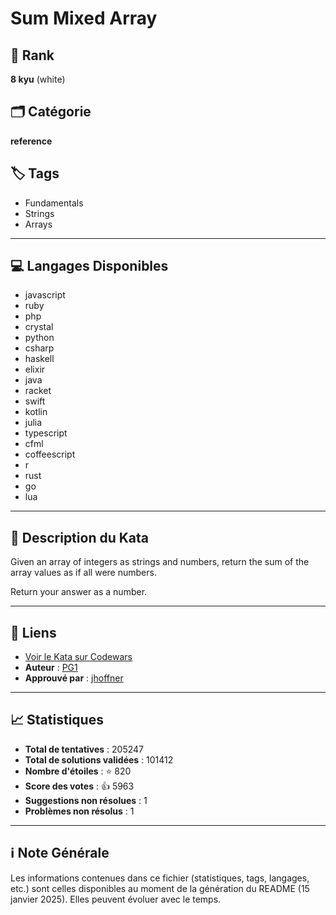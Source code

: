 # Sum Mixed Array

## 🏅 Rank
**8 kyu** (white)

## 🗂️ Catégorie
**reference**

## 🏷️ Tags
- Fundamentals
- Strings
- Arrays

---

## 💻 Langages Disponibles
- javascript
- ruby
- php
- crystal
- python
- csharp
- haskell
- elixir
- java
- racket
- swift
- kotlin
- julia
- typescript
- cfml
- coffeescript
- r
- rust
- go
- lua

---

## 📜 Description du Kata

Given an array of integers as strings and numbers, return the sum of the array values as if all were numbers.

Return your answer as a number.

---

## 🔗 Liens
- [Voir le Kata sur Codewars](https://www.codewars.com/kata/57eaeb9578748ff92a000009)
- **Auteur** : [PG1](https://www.codewars.com/users/PG1)
- **Approuvé par** : [jhoffner](https://www.codewars.com/users/jhoffner)

---

## 📈 Statistiques
- **Total de tentatives** : 205247
- **Total de solutions validées** : 101412
- **Nombre d'étoiles** : ⭐ 820
- **Score des votes** : 👍 5963
- **Suggestions non résolues** : 1
- **Problèmes non résolus** : 1

---

## ℹ️ Note Générale
Les informations contenues dans ce fichier (statistiques, tags, langages, etc.) sont celles disponibles au moment de la génération du README (15 janvier 2025). Elles peuvent évoluer avec le temps.
